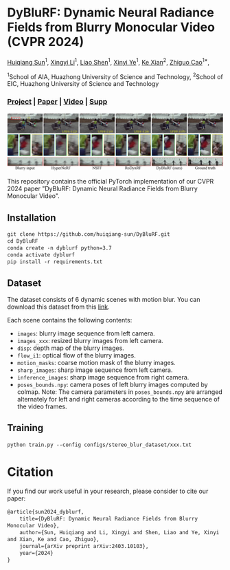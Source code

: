 # DyBluRF: Dynamic Neural Radiance Fields from Blurry Monocular Video (CVPR 2024)
[Huiqiang Sun](https://huiqiang-sun.github.io/)<sup>1</sup>,
[Xingyi Li](https://xingyi-li.github.io/)<sup>1</sup>,
[Liao Shen](https://leoshen917.github.io/)<sup>1</sup>,
[Xinyi Ye](https://scholar.google.com/citations?hl=en&user=g_Y0w7MAAAAJ)<sup>1</sup>,
[Ke Xian](https://kexianhust.github.io/)<sup>2</sup>,
[Zhiguo Cao](http://english.aia.hust.edu.cn/info/1085/1528.htm)<sup>1*</sup>,

<sup>1</sup>School of AIA, Huazhong University of Science and Technology, <sup>2</sup>School of EIC, Huazhong University of Science and Technology

### [Project](https://huiqiang-sun.github.io/dyblurf) | [Paper](https://arxiv.org/abs/2403.10103) | [Video](https://www.youtube.com/watch?v=0cwJyDC40vw) | [Supp](https://arxiv.org/abs/2403.10103)

![Teaser image](assets/fig1.png)

This repository contains the official PyTorch implementation of our CVPR 2024 paper "DyBluRF: Dynamic Neural Radiance Fields from Blurry Monocular Video".

## Installation
```
git clone https://github.com/huiqiang-sun/DyBluRF.git
cd DyBluRF
conda create -n dyblurf python=3.7
conda activate dyblurf
pip install -r requirements.txt
```

## Dataset
The dataset consists of 6 dynamic scenes with motion blur. You can download this dataset from this [link](https://drive.google.com/file/d/1atju4_3GGEvAEb7nGNKwjX9c8DN8jWiv/view?usp=drive_link).

Each scene contains the following contents:
- `images`: blurry image sequence from left camera.
- `images_xxx`: resized blurry images from left camera.
- `disp`: depth map of the blurry images.
- `flow_i1`: optical flow of the blurry images.
- `motion_masks`: coarse motion mask of the blurry images.
- `sharp_images`: sharp image sequence from left camera.
- `inference_images`: sharp image sequence from right camera.
- `poses_bounds.npy`: camera poses of left blurry images computed by colmap.
Note: The camera parameters in `poses_bounds.npy` are arranged alternately for left and right cameras according to the time sequence of the video frames.

## Training
```
python train.py --config configs/stereo_blur_dataset/xxx.txt
```

# Citation
If you find our work useful in your research, please consider to cite our paper:
```
@article{sun2024_dyblurf,
    title={DyBluRF: Dynamic Neural Radiance Fields from Blurry Monocular Video},
    author={Sun, Huiqiang and Li, Xingyi and Shen, Liao and Ye, Xinyi and Xian, Ke and Cao, Zhiguo},
    journal={arXiv preprint arXiv:2403.10103},
    year={2024}
}
```
